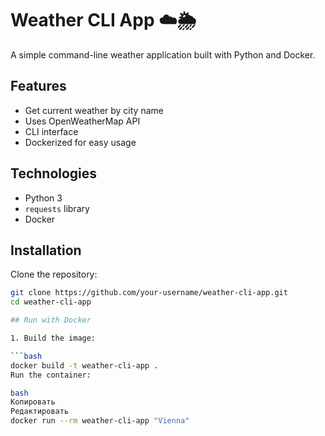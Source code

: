 # Weather CLI App ☁️🌦️

A simple command-line weather application built with Python and Docker.

## Features
- Get current weather by city name
- Uses OpenWeatherMap API
- CLI interface
- Dockerized for easy usage

## Technologies
- Python 3
- `requests` library
- Docker

## Installation

Clone the repository:
```bash
git clone https://github.com/your-username/weather-cli-app.git
cd weather-cli-app

## Run with Docker

1. Build the image:

```bash
docker build -t weather-cli-app .
Run the container:

bash
Копировать
Редактировать
docker run --rm weather-cli-app "Vienna"
